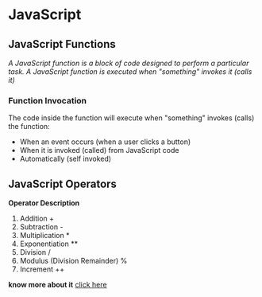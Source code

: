 # JavaScript
## JavaScript Functions

*A JavaScript function is a block of code designed to perform a particular task.
A JavaScript function is executed when "something" invokes it (calls it)*


### Function Invocation
The code inside the function will execute when "something" invokes (calls) the function:

* When an event occurs (when a user clicks a button)
* When it is invoked (called) from JavaScript code
* Automatically (self invoked)

## JavaScript Operators
**Operator	Description**

1. Addition + 	
2. Subtraction  -	
3.	Multiplication *
4.	Exponentiation  **
4.	Division /
5.	Modulus (Division Remainder) %
6. Increment ++	

**know more about it** [click here](https://www.w3schools.com/js/js_operators.asp)